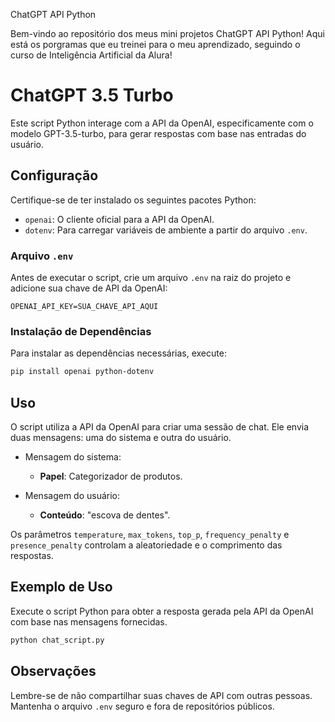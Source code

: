 ChatGPT API Python

Bem-vindo ao repositório dos meus mini projetos ChatGPT API Python! Aqui está os porgramas que eu treinei para o meu aprendizado, seguindo o curso de Inteligência Artificial da Alura!

# ChatGPT 3.5 Turbo

Este script Python interage com a API da OpenAI, especificamente com o modelo GPT-3.5-turbo, para gerar respostas com base nas entradas do usuário.

## Configuração

Certifique-se de ter instalado os seguintes pacotes Python:

- `openai`: O cliente oficial para a API da OpenAI.
- `dotenv`: Para carregar variáveis de ambiente a partir do arquivo `.env`.

### Arquivo `.env`

Antes de executar o script, crie um arquivo `.env` na raiz do projeto e adicione sua chave de API da OpenAI:

```
OPENAI_API_KEY=SUA_CHAVE_API_AQUI
```

### Instalação de Dependências

Para instalar as dependências necessárias, execute:

```bash
pip install openai python-dotenv
```

## Uso

O script utiliza a API da OpenAI para criar uma sessão de chat. Ele envia duas mensagens: uma do sistema e outra do usuário.

- Mensagem do sistema:
  - **Papel**: Categorizador de produtos.
  
- Mensagem do usuário:
  - **Conteúdo**: "escova de dentes".

Os parâmetros `temperature`, `max_tokens`, `top_p`, `frequency_penalty` e `presence_penalty` controlam a aleatoriedade e o comprimento das respostas.

## Exemplo de Uso

Execute o script Python para obter a resposta gerada pela API da OpenAI com base nas mensagens fornecidas.

```bash
python chat_script.py
```

## Observações

Lembre-se de não compartilhar suas chaves de API com outras pessoas. Mantenha o arquivo `.env` seguro e fora de repositórios públicos.